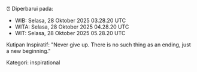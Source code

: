 ⏰ Diperbarui pada:
- WIB: Selasa, 28 Oktober 2025 03.28.20 UTC
- WITA: Selasa, 28 Oktober 2025 04.28.20 UTC
- WIT: Selasa, 28 Oktober 2025 05.28.20 UTC

Kutipan Inspiratif:
"Never give up. There is no such thing as an ending, just a new beginning."


Kategori: inspirational

